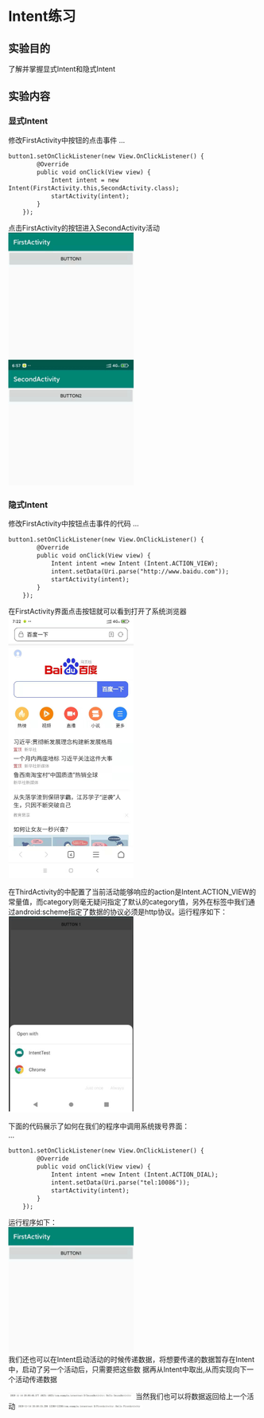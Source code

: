 # Intent练习
## 实验目的
了解并掌握显式Intent和隐式Intent

## 实验内容
### 显式Intent
修改FirstActivity中按钮的点击事件
...

	button1.setOnClickListener(new View.OnClickListener() {
            @Override
            public void onClick(View view) {
                Intent intent = new Intent(FirstActivity.this,SecondActivity.class);
                startActivity(intent);
            }
        });  

点击FirstActivity的按钮进入SecondActivity活动  
<img src="/thirdHomework/img/firstActivity.jpg" width="50%" height="50%">  
<img src="/thirdHomework/img/secondActivity.jpg" width="50%" height="50%">  

### 隐式Intent
修改FirstActivity中按钮点击事件的代码
...
	
	button1.setOnClickListener(new View.OnClickListener() {
            @Override
            public void onClick(View view) {
                Intent intent =new Intent (Intent.ACTION_VIEW);
                intent.setData(Uri.parse("http://www.baidu.com"));
                startActivity(intent);
            }
        });

在FirstActivity界面点击按钮就可以看到打开了系统浏览器  
<img src="/thirdHomework/img/baidu.jpg" width="50%" height="50%"> 

在ThirdActivity的<intent-filter>中配置了当前活动能够响应的action是Intent.ACTION_VIEW的常量值，而category则毫无疑问指定了默认的category值，另外在<data>标签中我们通过android:scheme指定了数据的协议必须是http协议。运行程序如下：  
<img src="/thirdHomework/img/brower.jpg" width="50%" height="50%">   

下面的代码展示了如何在我们的程序中调用系统拨号界面：  
...
	
	button1.setOnClickListener(new View.OnClickListener() {
            @Override
            public void onClick(View view) {
                Intent intent =new Intent (Intent.ACTION_DIAL);
                intent.setData(Uri.parse("tel:10086"));
                startActivity(intent);
            }
        });

运行程序如下：  
<img src="/thirdHomework/img/firstActivity.jpg" width="50%" height="50%">  
我们还也可以在Intent启动活动的时候传递数据，将想要传递的数据暂存在Intent中，启动了另一个活动后，只需要把这些数
据再从Intent中取出,从而实现向下一个活动传递数据

<img src="/thirdHomework/img/HelloSecond.jpg" width="50%" height="50%">   
当然我们也可以将数据返回给上一个活动  
<img src="/thirdHomework/img/HelloFirst.jpg" width="50%" height="50%">   
